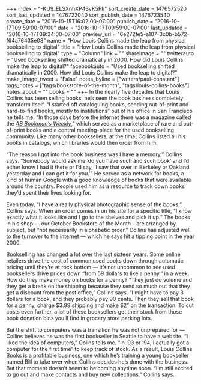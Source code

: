 +++
index = "-KU9_ELSXnhXP43vK5Pk"
sort_create_date = 1476572520
sort_last_updated = 1476722040
sort_publish_date = 1476723540
create_date = "2016-10-15T16:02:00-07:00"
publish_date = "2016-10-17T09:59:00-07:00"
date = "2016-10-17T09:59:00-07:00"
last_updated = "2016-10-17T09:34:00-07:00"
preview_url = "6e272fe5-a107-3c0b-b572-f64a76435e08"
name = "How Louis Collins made the leap from physical bookselling to digital"
title = "How Louis Collins made the leap from physical bookselling to digital"
type = "Column"
link = ""
shareimage = ""
twitterauto = "Used bookselling shifted dramatically in 2000. How did Louis Collins make the leap to digital?"
facebookauto = "Used bookselling shifted dramatically in 2000. How did Louis Collins make the leap to digital?"
make_image_tweet = "False"
notes_byline = ["writers/paul-constant"]
tags_notes = ["tags/bookstore-of-the-month", "tags/louis-collins-books"]
notes_about = ""
books = ""
+++
In the nearly five decades that Louis Collins has been selling books, he’s seen the book business completely transform itself.  “I started off cataloguing books, sending out-of-print and hard-to-find books, mostly to institutions” out of his office in San Francisco he tells me. “In those days before the internet there was a magazine called the [*AB Bookman’s Weekly*]( https://en.wikipedia.org/wiki/AB_Bookman%27s_Weekly),” which served as a marketplace of rare and out-of-print books and a central meeting-place for the used bookselling community.  Like many other booksellers, at the time, Collins listed all his books in catalogs, which libraries would then order from him.

“The reason I got into the book business was I have a memory,” Collins says. “Somebody would ask me ‘do you have such and such book’ and I’d either know I had it there or I’d say, ‘I saw that over in Berkeley or Oakland yesterday and I can get it for you.'” He served as a network for books, a kind of human Google with a good knowledge of books that were available around the country. People used him as a resource to track down books they’d spent their lives looking for. 

Even today, “I have a really physical photographic sense of the books,” Collins says. When an order comes in on his site for a specific title, “I know exactly what it looks like and I go to the shelves and pick it up.” The books in his shop — our October Bookstore of the Month – are arranged by subject, but “not necessarily in alphabetic order.” Collins has adjusted well to the turnover to the internet — which he says hit a tipping point in the year 2000. 

Bookselling has changed a lot over the last sixteen years. Some online retailers drive the cost of common used books down through automatic pricing until  they’re at rock bottom — it’s not uncommon to see used booksellers drive prices down “from 59 dollars to like a penny,” in a week. How do they make money on books for a penny? “They just do volume and they get a break on the shipping because they send so much out that they get a discount from the post office,” Collins says. “I might have to pay 3 dollars for a book, and they probably pay 90 cents. Then they sell that book for a penny, charge $3.99 shipping and make $2” on the transaction. To cut costs even further, a lot of these booksellers get their stock from those book donation bins you’ll find in grocery store parking lots.

But the shift to computers was a transition he was not unprepared for — Collins believes he was the first bookseller in Seattle to have a website. “I liked the idea of computers,” Colins tells me. “In ‘93 or ‘94, I actually got a computer for the first time” to keep track of stock. As a result, Louis Collins Books is a profitable business, one which he’s training a young bookseller named Bill to take over when Collins decides he’s done with the business. But that moment doesn’t seem to be coming anytime soon. “I’m still excited to go out and make contacts and buy new collections,” Collins says.

